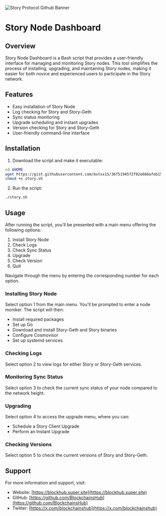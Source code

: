 ![Story Protocol Github Banner](https://github.com/user-attachments/assets/51fe2eef-9e7d-4550-9b85-870c4e98117c)

# Story Node Dashboard

## Overview

Story Node Dashboard is a Bash script that provides a user-friendly interface for managing and monitoring Story nodes. This tool simplifies the process of installing, upgrading, and maintaining Story nodes, making it easier for both novice and experienced users to participate in the Story network.

## Features

- Easy installation of Story Node
- Log checking for Story and Story-Geth
- Sync status monitoring
- Upgrade scheduling and instant upgrades
- Version checking for Story and Story-Geth
- User-friendly command-line interface

## Installation

1. Download the script and make it executable:

```bash
cd $HOME
wget https://gist.githubusercontent.com/botxx15/36f51945f2f92e666afeb15ec7a97f95/raw/story.sh
chmod +x story.sh
```

2. Run the script:

```bash
./story.sh
```

## Usage

After running the script, you'll be presented with a main menu offering the following options:

1. Install Story Node
2. Check Logs
3. Check Sync Status
4. Upgrade
5. Check Version
6. Quit

Navigate through the menu by entering the corresponding number for each option.

### Installing Story Node

Select option 1 from the main menu. You'll be prompted to enter a node moniker. The script will then:

- Install required packages
- Set up Go
- Download and install Story-Geth and Story binaries
- Configure Cosmovisor
- Set up systemd services

### Checking Logs

Select option 2 to view logs for either Story or Story-Geth services.

### Monitoring Sync Status

Select option 3 to check the current sync status of your node compared to the network height.

### Upgrading

Select option 4 to access the upgrade menu, where you can:

- Schedule a Story Client Upgrade
- Perform an Instant Upgrade

### Checking Versions

Select option 5 to check the current versions of Story and Story-Geth.

## Support

For more information and support, visit:

- Website: [https://blockhub.super.site](https://blockhub.super.site)
- GitHub: [https://github.com/BlockchainsHub](https://github.com/BlockchainsHub)
- Twitter: [https://x.com/blockchainshub](https://x.com/blockchainshub)